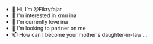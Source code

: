 - 👋 Hi, I’m @Fikryfajar
- 👀 I’m interested in kmu ina
- 🌱 I’m currently love ina
- 💞️ I’m looking to partner on me
- 📫 How can I become your mother's daughter-in-law ...

<!---
Fikryfajar/Fikryfajar is a ✨ special ✨ repository because its `README.md` (this file) appears on your GitHub profile.
You can click the Preview link to take a look at your changes.
--->
